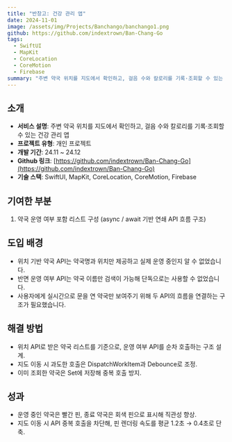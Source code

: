 ```yaml
---
title: "반창고: 건강 관리 앱"
date: 2024-11-01
image: /assets/img/Projects/Banchango/banchango1.png
github: https://github.com/indextrown/Ban-Chang-Go
tags:
  - SwiftUI
  - MapKit
  - CoreLocation
  - CoreMotion
  - Firebase
summary: "주변 약국 위치를 지도에서 확인하고, 걸음 수와 칼로리를 기록·조회할 수 있는 건강 관리 앱"
---
```


## 소개

- **서비스 설명**: 주변 약국 위치를 지도에서 확인하고, 걸음 수와 칼로리를 기록·조회할 수 있는 건강 관리 앱
- **프로젝트 유형**: 개인 프로젝트
- **개발 기간**: 24.11 ~ 24.12
- **Github 링크**: [https://github.com/indextrown/Ban-Chang-Go](https://github.com/indextrown/Ban-Chang-Go)
- **기술 스택**: SwiftUI, MapKit, CoreLocation, CoreMotion, Firebase

## 기여한 부분
1. 약국 운영 여부 포함 리스트 구성 (async / await 기반 연쇄 API 흐름 구조)

## 도입 배경
- 위치 기반 약국 API는 약국명과 위치만 제공하고 실제 운영 중인지 알 수 없었습니다.
- 반면 운영 여부 API는 약국 이름만 검색이 가능해 단독으로는 사용할 수 없었습니다.
- 사용자에게 실시간으로 문을 연 약국만 보여주기 위해 두 API의 흐름을 연결하는 구조가 필요했습니다.

## 해결 방법

- 위치 API로 받은 약국 리스트를 기준으로, 운영 여부 API를 순차 호출하는 구조 설계.
- 지도 이동 시 과도한 호출은 DispatchWorkItem과 Debounce로 조정.
- 이미 조회한 약국은 Set에 저장해 중복 호출 방지.

## 성과

- 운영 중인 약국은 빨간 핀, 종료 약국은 회색 핀으로 표시해 직관성 향상.
- 지도 이동 시 API 중복 호출을 차단해, 핀 렌더링 속도를 평균 1.2초 → 0.4초로 단축. 